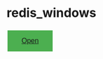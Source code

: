 # redis_windows

<style>
.button {
  background-color: #4CAF50;
  border: none;
  color: white;
  padding: 15px 32px;
  text-align: center;
  text-decoration: none;
  display: inline-block;
  font-size: 16px;
  margin: 4px 2px;
  cursor: pointer;
}
</style>
<button class="button"><a href="https://docs.google.com/document/d/1ovg93RR4rp8Y0S1OFaowNRTEUdhwuoojuD-88pYi0SM/edit?pli=1">Open</a> </button>
